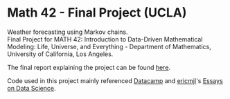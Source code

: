 # Math 42 - Final Project (UCLA)
 
Weather forecasting using Markov chains.\
Final Project for MATH 42: Introduction to Data-Driven Mathematical Modeling: Life, Universe, and Everything - Department of Mathematics, University of California, Los Angeles.

The final report explaining the project can be found [here](https://github.com/cjunwon/Math_42_Final_Project/blob/main/Merge%20PDFs/Math_42_Final_Project_Report.pdf).

Code used in this project mainly referenced [Datacamp](https://www.datacamp.com/tutorial/markov-chains-python-tutorial) and [ericmjl](https://github.com/ericmjl/essays-on-data-science/)'s [Essays on Data Science](https://ericmjl.github.io/essays-on-data-science/machine-learning/markov-models/).
